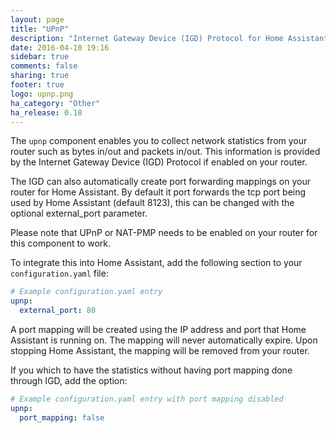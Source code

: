 ```yaml
---
layout: page
title: "UPnP"
description: "Internet Gateway Device (IGD) Protocol for Home Assistant."
date: 2016-04-10 19:16
sidebar: true
comments: false
sharing: true
footer: true
logo: upnp.png
ha_category: "Other"
ha_release: 0.18
---
```


The `upnp` component enables you to collect network statistics from your router such as bytes in/out and packets in/out. This information is provided by the Internet Gateway Device (IGD) Protocol if enabled on your router.

The IGD can also automatically create port forwarding mappings on your router for Home Assistant. By default it port forwards the tcp port being used by Home Assistant (default 8123), this can be changed with the optional external_port parameter.

Please note that UPnP or NAT-PMP needs to be enabled on your router for this component to work.

To integrate this into Home Assistant, add the following section to your `configuration.yaml` file:

```yaml
# Example configuration.yaml entry
upnp:
  external_port: 80
```

A port mapping will be created using the IP address and port that Home Assistant is running on. The mapping will never automatically expire. Upon stopping Home Assistant, the mapping will be removed from your router.

If you which to have the statistics without having port mapping done through IGD, add the option:
```yaml
# Example configuration.yaml entry with port mapping disabled 
upnp:
  port_mapping: false
```

